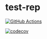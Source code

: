 # test-rep

[![GitHub Actions](https://github.com/mmikhail2001/test-rep/actions/workflows/main.yml/badge.svg)](https://github.com/mmikhail2001/test-rep/actions/workflows/main.yml)

[![codecov](https://codecov.io/gh/mmikhail2001/test-rep/branch/ready_infr/graph/badge.svg?token=0jH3djOx42)](https://app.codecov.io/gh/mmikhail2001/test-rep/tree/ready_infr)